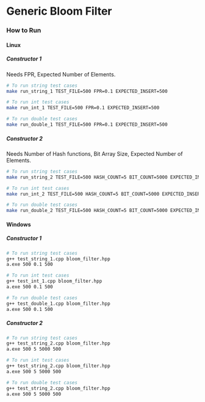 # Generic Bloom Filter

### How to Run
#### Linux
##### Constructor 1
Needs FPR, Expected Number of Elements.
```bash
# To run string test cases
make run_string_1 TEST_FILE=500 FPR=0.1 EXPECTED_INSERT=500

# To run int test cases
make run_int_1 TEST_FILE=500 FPR=0.1 EXPECTED_INSERT=500

# To run double test cases
make run_double_1 TEST_FILE=500 FPR=0.1 EXPECTED_INSERT=500
```

##### Constructor 2
Needs Number of Hash functions, Bit Array Size, Expected Number of Elements.
```bash
# To run string test cases
make run_string_2 TEST_FILE=500 HASH_COUNT=5 BIT_COUNT=5000 EXPECTED_INSERT=500

# To run int test cases
make run_int_2 TEST_FILE=500 HASH_COUNT=5 BIT_COUNT=5000 EXPECTED_INSERT=500

# To run double test cases
make run_double_2 TEST_FILE=500 HASH_COUNT=5 BIT_COUNT=5000 EXPECTED_INSERT=500
```

#### Windows
##### Constructor 1
```bash
# To run string test cases
g++ test_string_1.cpp bloom_filter.hpp
a.exe 500 0.1 500

# To run int test cases
g++ test_int_1.cpp bloom_filter.hpp
a.exe 500 0.1 500

# To run double test cases
g++ test_double_1.cpp bloom_filter.hpp
a.exe 500 0.1 500
```

##### Constructor 2
```bash
# To run string test cases
g++ test_string_2.cpp bloom_filter.hpp
a.exe 500 5 5000 500

# To run int test cases
g++ test_string_2.cpp bloom_filter.hpp
a.exe 500 5 5000 500

# To run double test cases
g++ test_string_2.cpp bloom_filter.hpp
a.exe 500 5 5000 500
```